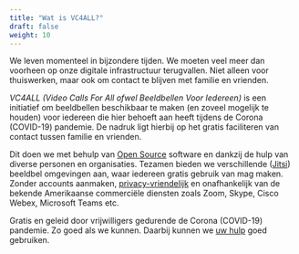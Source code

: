 ```yaml
---
title: "Wat is VC4ALL?"
draft: false
weight: 10
---
```


We leven momenteel in bijzondere tijden. We moeten veel meer dan voorheen op onze
digitale infrastructuur terugvallen. Niet alleen voor thuiswerken, maar ook om contact te blijven met familie en vrienden.

_VC4ALL (Video Calls For All ofwel Beeldbellen Voor Iedereen)_ is
een initiatief om beeldbellen beschikbaar te maken (en zoveel mogelijk te houden)
voor iedereen die hier behoeft aan heeft tijdens de Corona (COVID-19) pandemie. 
De nadruk ligt hierbij op het gratis faciliteren van contact tussen familie en vrienden.

Dit doen we met behulp van [Open Source](https://nl.wikipedia.org/wiki/Open_source) software en dankzij de hulp van diverse personen en organisaties. 
Tezamen bieden we verschillende ([Jitsi](https://jitsi.org)) beeldbel omgevingen aan, waar iedereen gratis gebruik van mag maken. 
Zonder accounts aanmaken, [privacy-vriendelijk](/privacy) en onafhankelijk van de bekende Amerikaanse commerciële diensten zoals Zoom, Skype, Cisco Webex, Microsoft Teams etc.

Gratis en geleid door vrijwilligers gedurende de Corona (COVID-19)
pandemie. Zo goed als we kunnen. Daarbij kunnen we [uw hulp](/contribute) goed gebruiken.
